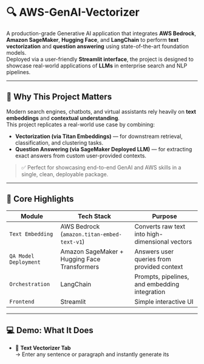 # 🔍 AWS-GenAI-Vectorizer

A production-grade Generative AI application that integrates **AWS Bedrock**, **Amazon SageMaker**, **Hugging Face**, and **LangChain** to perform **text vectorization** and **question answering** using state-of-the-art foundation models.  
Deployed via a user-friendly **Streamlit interface**, the project is designed to showcase real-world applications of **LLMs** in enterprise search and NLP pipelines.

---

## 🚀 Why This Project Matters

Modern search engines, chatbots, and virtual assistants rely heavily on **text embeddings** and **contextual understanding**.  
This project replicates a real-world use case by combining:

- **Vectorization (via Titan Embeddings)** — for downstream retrieval, classification, and clustering tasks.
- **Question Answering (via SageMaker Deployed LLM)** — for extracting exact answers from custom user-provided contexts.

> ✅ Perfect for showcasing end-to-end GenAI and AWS skills in a single, clean, deployable package.

---

## 🧠 Core Highlights

| Module                     | Tech Stack                                      | Purpose                                           |
|----------------------------|--------------------------------------------------|---------------------------------------------------|
| `Text Embedding`           | AWS Bedrock (`amazon.titan-embed-text-v1`)     | Converts raw text into high-dimensional vectors   |
| `QA Model Deployment`      | Amazon SageMaker + Hugging Face Transformers   | Answers user queries from provided context        |
| `Orchestration`            | LangChain                                      | Prompts, pipelines, and embedding integration     |
| `Frontend`                 | Streamlit                                      | Simple interactive UI                             |

---

## 💻 Demo: What It Does

- 🔹 **Text Vectorizer Tab**  
  → Enter any sentence or paragraph and instantly generate its
